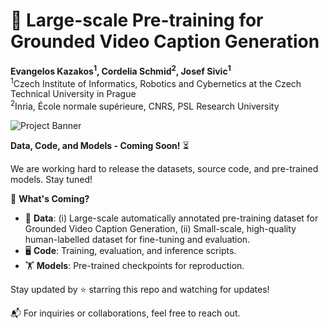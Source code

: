 # 🚀 Large-scale Pre-training for Grounded Video Caption Generation

**Evangelos Kazakos<sup>1</sup>, Cordelia Schmid<sup>2</sup>, Josef Sivic<sup>1</sup>**  
<sup>1</sup>Czech Institute of Informatics, Robotics and Cybernetics at the Czech Technical University in Prague  
<sup>2</sup>Inria, École normale supérieure, CNRS, PSL Research University

![Project Banner](teaser.png)

**Data, Code, and Models - Coming Soon!** ⏳  

We are working hard to release the datasets, source code, and pre-trained models. Stay tuned!  

📌 **What's Coming?**  
- 📂 **Data**: (i) Large-scale automatically annotated pre-training dataset for Grounded Video Caption Generation, (ii) Small-scale, high-quality human-labelled dataset for fine-tuning and evaluation.  
- 🖥️ **Code**: Training, evaluation, and inference scripts.  
- 🏋️ **Models**: Pre-trained checkpoints for reproduction.  

Stay updated by ⭐ starring this repo and watching for updates!  

📬 For inquiries or collaborations, feel free to reach out.  
